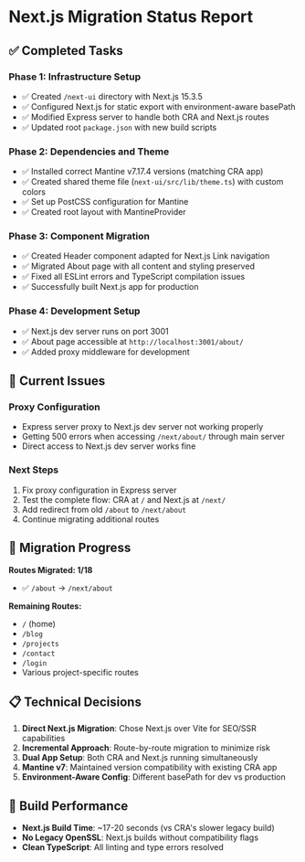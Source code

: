 # Next.js Migration Status Report

## ✅ Completed Tasks

### Phase 1: Infrastructure Setup
- ✅ Created `/next-ui` directory with Next.js 15.3.5
- ✅ Configured Next.js for static export with environment-aware basePath
- ✅ Modified Express server to handle both CRA and Next.js routes
- ✅ Updated root `package.json` with new build scripts

### Phase 2: Dependencies and Theme
- ✅ Installed correct Mantine v7.17.4 versions (matching CRA app)
- ✅ Created shared theme file (`next-ui/src/lib/theme.ts`) with custom colors
- ✅ Set up PostCSS configuration for Mantine
- ✅ Created root layout with MantineProvider

### Phase 3: Component Migration
- ✅ Created Header component adapted for Next.js Link navigation
- ✅ Migrated About page with all content and styling preserved
- ✅ Fixed all ESLint errors and TypeScript compilation issues
- ✅ Successfully built Next.js app for production

### Phase 4: Development Setup
- ✅ Next.js dev server runs on port 3001
- ✅ About page accessible at `http://localhost:3001/about/`
- ✅ Added proxy middleware for development

## 🚧 Current Issues

### Proxy Configuration
- Express server proxy to Next.js dev server not working properly
- Getting 500 errors when accessing `/next/about/` through main server
- Direct access to Next.js dev server works fine

### Next Steps
1. Fix proxy configuration in Express server
2. Test the complete flow: CRA at `/` and Next.js at `/next/`
3. Add redirect from old `/about` to `/next/about`
4. Continue migrating additional routes

## 🎯 Migration Progress

**Routes Migrated: 1/18**
- ✅ `/about` → `/next/about`

**Remaining Routes:**
- `/` (home)
- `/blog`
- `/projects`
- `/contact`
- `/login`
- Various project-specific routes

## 📋 Technical Decisions

1. **Direct Next.js Migration**: Chose Next.js over Vite for SEO/SSR capabilities
2. **Incremental Approach**: Route-by-route migration to minimize risk
3. **Dual App Setup**: Both CRA and Next.js running simultaneously
4. **Mantine v7**: Maintained version compatibility with existing CRA app
5. **Environment-Aware Config**: Different basePath for dev vs production

## 🔧 Build Performance

- **Next.js Build Time**: ~17-20 seconds (vs CRA's slower legacy build)
- **No Legacy OpenSSL**: Next.js builds without compatibility flags
- **Clean TypeScript**: All linting and type errors resolved